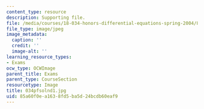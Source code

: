 ```yaml
---
content_type: resource
description: Supporting file.
file: /media/courses/18-034-honors-differential-equations-spring-2004/85a60f0ea1638fd5ba5d24bcdb60eaf9_034pfsolnd1.jpg
file_type: image/jpeg
image_metadata:
  caption: ''
  credit: ''
  image-alt: ''
learning_resource_types:
- Exams
ocw_type: OCWImage
parent_title: Exams
parent_type: CourseSection
resourcetype: Image
title: 034pfsolnd1.jpg
uid: 85a60f0e-a163-8fd5-ba5d-24bcdb60eaf9
---
```

